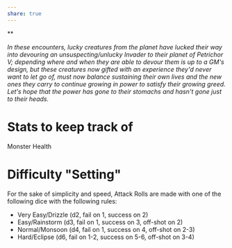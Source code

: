 ```yaml
---
share: true
---
```

**

*In these encounters, lucky creatures from the planet have lucked their way into devouring an unsuspecting/unlucky Invader to their planet of Petrichor V; depending where and when they are able to devour them is up to a GM's design, but these creatures now gifted with an experience they'd never want to let go of, must now balance sustaining their own lives and the new ones they carry to continue growing in power to satisfy their growing greed. Let's hope that the power has gone to their stomachs and hasn't gone just to their heads.*

# Stats to keep track of
Monster Health



# Difficulty "Setting"
For the sake of simplicity and speed, Attack Rolls are made with one of the following dice with the following rules:
- Very Easy/Drizzle (d2, fail on 1, success on 2)
- Easy/Rainstorm (d3, fail on 1, success on 3, off-shot on 2)
- Normal/Monsoon (d4, fail on 1, success on 4, off-shot on 2-3)
- Hard/Eclipse (d6, fail on 1-2, success on 5-6, off-shot on 3-4)